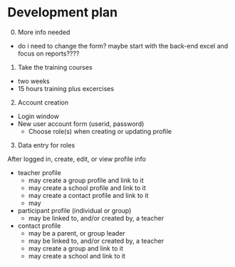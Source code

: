 # Development plan

0) More info needed

* do i need to change the form? maybe start with the back-end excel and focus on reports????

1) Take the training courses

* two weeks
* 15 hours training plus excercises

2) Account creation

* Login window
* New user account form (userid, password)
  * Choose role(s) when creating or updating profile

3) Data entry for roles

After logged in, create, edit, or view profile info
* teacher profile
  * may create a group profile and link to it
  * may create a school profile and link to it
  * may create a contact profile and link to it
  * may 
* participant profile (individual or group)
  * may be linked to, and/or created by, a teacher
* contact profile
  * may be a parent, or group leader
  * may be linked to, and/or created by, a teacher
  * may create a group and link to it
  * may create a school and link to it

